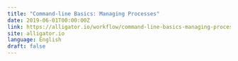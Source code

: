 ```yaml
---
title: "Command-line Basics: Managing Processes"
date: 2019-06-01T00:00:00Z
link: https://alligator.io/workflow/command-line-basics-managing-processes/?utm_medium=RSS&utm_source=news.12bit.vn
site: alligator.io
language: English
draft: false
---
```

